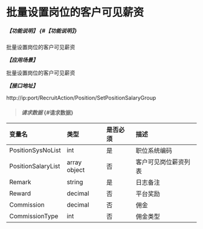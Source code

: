 # 批量设置岗位的客户可见薪资
##### _【功能说明】_ {#【功能说明】}

批量设置岗位的客户可见薪资


_**【应用场景】**_

批量设置岗位的客户可见薪资

_**【接口地址】**_

http://ip:port/RecruitAction/Position/SetPositionSalaryGroup

> #### _请求数据_ {#请求数据}

| 变量名 | 类型 | 是否必须 | 描述 |
| :--- | :--- | :--- | :--- |
| PositionSysNoList | int | 是 | 职位系统编码 |
| PositionSalaryList | array object | 否 | 客户可见岗位薪资列表 |
| Remark| string| 是 | 日志备注 |
| Reward|decimal| 否 | 平台奖励|
|Commission|decimal| 否 | 佣金|
|CommissionType|int| 否 | 佣金类型|


